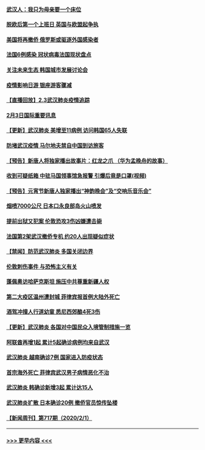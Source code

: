 #### [武汉人：我只为母亲要一个床位](../pages/prog202/a102768250.md?t=02040601) 
#### [脱欧后第一个上班日 英国与欧盟起争执](../pages/prog202/a102768252.md?t=02040601) 
#### [美国将再撤侨 俄罗斯或驱逐外国感染者](../pages/prog202/a102768247.md?t=02040601) 
#### [法国6例感染 冠状病毒法国现状盘点](../pages/prog202/a102768157.md?t=02040601) 
#### [关注未来生态 韩国城市发展讨论会](../pages/prog202/a102768153.md?t=02040601) 
#### [疫情影响日游 银座游客骤减](../pages/prog202/a102768160.md?t=02040601) 
#### [【直播回放】2.3武汉肺炎疫情追踪](../pages/prog202/a102768128.md?t=02040601) 
#### [2月3日国际重要讯息](../pages/prog202/a102767896.md?t=02040601) 
#### [【更新】武汉肺炎 美增至11病例 访问韩国65人失联](../pages/prog202/a102758911.md?t=02040601) 
#### [防堵武汉疫情 马尔地夫禁自中国到访旅客](../pages/prog202/a102767847.md?t=02040601) 
#### [【预告】新唐人将独家播出故事片：红龙之爪 （华为孟晚舟的故事）](../pages/prog202/a102767728.md?t=02040601) 
#### [收到可疑纸箱 中驻马国领事馆急报警 引爆后竟是口罩(视频)](../pages/prog202/a102767695.md?t=02040601) 
#### [【预告】元宵节新唐人独家播出“神韵晚会”及“交响乐音乐会”](../pages/prog202/a102767674.md?t=02040601) 
#### [烟喷7000公尺 日本口永良部岛火山喷发](../pages/prog202/a102767687.md?t=02040601) 
#### [提前出狱又犯案 伦敦恐攻3伤凶嫌遭击毙](../pages/prog202/a102767635.md?t=02040601) 
#### [法国第2架武汉撤侨专机 约20人出现疑似症状](../pages/prog202/a102767617.md?t=02040601) 
#### [【禁闻】防范武汉肺炎  多国关闭边界](../pages/prog202/a102767542.md?t=02040601) 
#### [伦敦刺伤事件 与恐怖主义有关](../pages/prog202/a102767509.md?t=02040601) 
#### [蓬佩奥访哈萨克斯坦 施压中共尊重新疆人权](../pages/prog202/a102767395.md?t=02040601) 
#### [第二大疫区温州遭封城 菲律宾报首例大陆外死亡](../pages/prog202/a102767388.md?t=02040601) 
#### [酒驾冲撞人行道幼童 悉尼西郊酿4死3伤](../pages/prog202/a102767238.md?t=02040601) 
#### [【更新】武汉肺炎 各国对中国民众入境管制措施一览](../pages/prog202/a102767170.md?t=02040601) 
#### [阿联酋再增1起 累计5起确诊病例均来自武汉](../pages/prog202/a102767207.md?t=02040601) 
#### [武汉肺炎 越南确诊7例 国家进入防疫状态](../pages/prog202/a102767186.md?t=02040601) 
#### [首宗海外死亡 菲律宾武汉男子病情恶化不治](../pages/prog202/a102767150.md?t=02040601) 
#### [武汉肺炎 韩确诊新增3起 累计达15人](../pages/prog202/a102767132.md?t=02040601) 
#### [武汉肺炎扩散 日本确诊20例 撤侨官员惊传坠楼](../pages/prog202/a102767109.md?t=02040601) 
#### [【新闻周刊】第717期（2020/2/1）](../pages/prog202/a102767114.md?t=02040601) 

----
#### [ >>> 更早内容 <<< ](../indexes/prog202-earlier.md)
